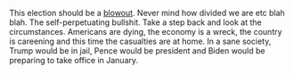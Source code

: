 This election should be a <a href="https://en.wikipedia.org/wiki/Blowout_(well_drilling)">blowout</a>. Never mind how divided we are etc blah blah. The self-perpetuating bullshit. Take a step back and look at the circumstances. Americans are dying, the economy is a wreck, the country is careening and this time the casualties are at home. In a sane society, Trump would be in jail, Pence would be president and Biden would be preparing to take office in January.  
